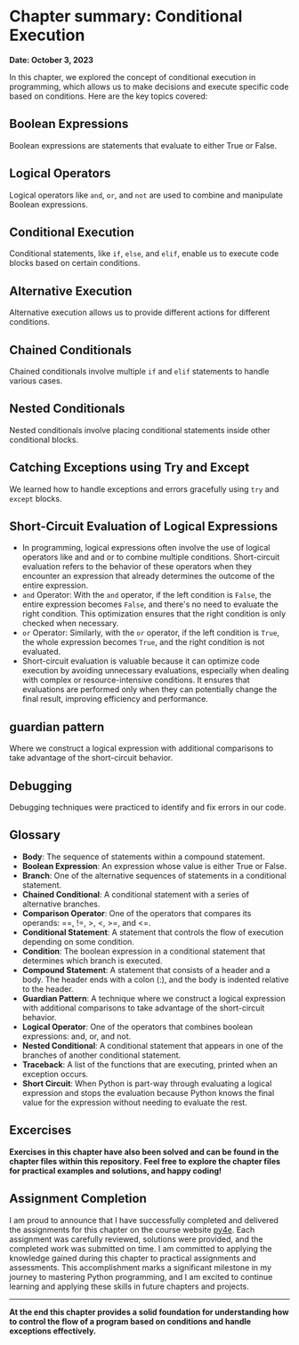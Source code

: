 # Chapter summary: Conditional Execution

**Date: October 3, 2023**

In this chapter, we explored the concept of conditional execution in programming, which allows us to make decisions and execute specific code based on conditions. Here are the key topics covered:

## Boolean Expressions

Boolean expressions are statements that evaluate to either True or False.

## Logical Operators

Logical operators like `and`, `or`, and `not` are used to combine and manipulate Boolean expressions.

## Conditional Execution

Conditional statements, like `if`, `else`, and `elif`, enable us to execute code blocks based on certain conditions.

## Alternative Execution

Alternative execution allows us to provide different actions for different conditions.

## Chained Conditionals

Chained conditionals involve multiple `if` and `elif` statements to handle various cases.

## Nested Conditionals

Nested conditionals involve placing conditional statements inside other conditional blocks.

## Catching Exceptions using Try and Except

We learned how to handle exceptions and errors gracefully using `try` and `except` blocks.

## Short-Circuit Evaluation of Logical Expressions

- In programming, logical expressions often involve the use of logical operators like and and or to combine multiple conditions. Short-circuit evaluation refers to the behavior of these operators when they encounter an expression that already determines the outcome of the entire expression.
- `and` Operator: With the `and` operator, if the left condition is `False`, the entire expression becomes `False`, and there's no need to evaluate the right condition. This optimization ensures that the right condition is only checked when necessary.
- `or` Operator: Similarly, with the `or` operator, if the left condition is `True`, the whole expression becomes `True`, and the right condition is not evaluated.
- Short-circuit evaluation is valuable because it can optimize code execution by avoiding unnecessary evaluations, especially when dealing with complex or resource-intensive conditions. It ensures that evaluations are performed only when they can potentially change the final result, improving efficiency and performance.

## guardian pattern

Where we construct a logical expression with additional comparisons to take advantage of the short-circuit behavior.


## Debugging

Debugging techniques were practiced to identify and fix errors in our code.

## Glossary

- **Body**: The sequence of statements within a compound statement.
- **Boolean Expression**: An expression whose value is either True or False.
- **Branch**: One of the alternative sequences of statements in a conditional statement.
- **Chained Conditional**: A conditional statement with a series of alternative branches.
- **Comparison Operator**: One of the operators that compares its operands: ==, !=, >, <, >=, and <=.
- **Conditional Statement**: A statement that controls the flow of execution depending on some condition.
- **Condition**: The boolean expression in a conditional statement that determines which branch is executed.
- **Compound Statement**: A statement that consists of a header and a body. The header ends with a colon (:), and the body is indented relative to the header.
- **Guardian Pattern**: A technique where we construct a logical expression with additional comparisons to take advantage of the short-circuit behavior.
- **Logical Operator**: One of the operators that combines boolean expressions: and, or, and not.
- **Nested Conditional**: A conditional statement that appears in one of the branches of another conditional statement.
- **Traceback**: A list of the functions that are executing, printed when an exception occurs.
- **Short Circuit**: When Python is part-way through evaluating a logical expression and stops the evaluation because Python knows the final value for the expression without needing to evaluate the rest.


## Excercises
**Exercises in this chapter have also been solved and can be found in the chapter files within this repository.**
**Feel free to explore the chapter files for practical examples and solutions, and happy coding!**

## Assignment Completion

I am proud to announce that I have successfully completed and delivered the assignments for this chapter on the course website [py4e](https://www.py4e.com/). 
Each assignment was carefully reviewed, solutions were provided, and the completed work was submitted on time. I am committed to applying the knowledge gained during this chapter to practical assignments and assessments.
This accomplishment marks a significant milestone in my journey to mastering Python programming, and I am excited to continue learning and applying these skills in future chapters and projects.

---

**At the end this chapter provides a solid foundation for understanding how to control the flow of a program based on conditions and handle exceptions effectively.**
